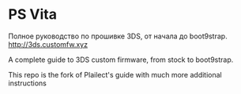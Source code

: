 # PS Vita
Полное руководство по прошивке 3DS, от начала до boot9strap.
http://3ds.customfw.xyz 

A complete guide to 3DS custom firmware, 
from stock to boot9strap.

This repo is the fork of Plailect's guide with much more additional instructions
